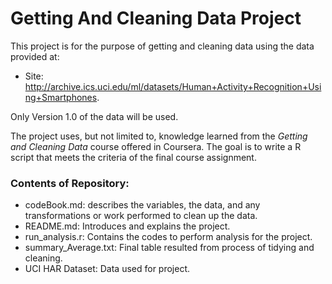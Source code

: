 # Getting And Cleaning Data Project

This project is for the purpose of getting and cleaning data using the data provided at: 

* Site: http://archive.ics.uci.edu/ml/datasets/Human+Activity+Recognition+Using+Smartphones. 

Only Version 1.0 of the data will be used.

The project uses, but not limited to, knowledge learned from the *Getting and Cleaning Data* course offered in Coursera. The goal is to write a R script that meets the criteria of the final course assignment.

### Contents of Repository:
* codeBook.md: describes the variables, the data, and any transformations or work performed to clean up the data.
* README.md: Introduces and explains the project.
* run_analysis.r: Contains the codes to perform analysis for the project.
* summary_Average.txt: Final table resulted from process of tidying and cleaning.
* UCI HAR Dataset: Data used for project.